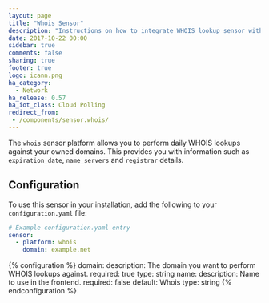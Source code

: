 ```yaml
---
layout: page
title: "Whois Sensor"
description: "Instructions on how to integrate WHOIS lookup sensor within Home Assistant."
date: 2017-10-22 00:00
sidebar: true
comments: false
sharing: true
footer: true
logo: icann.png
ha_category:
  - Network
ha_release: 0.57
ha_iot_class: Cloud Polling
redirect_from:
 - /components/sensor.whois/
---
```


The `whois` sensor platform allows you to perform daily WHOIS lookups against your owned domains. This provides you with information such as `expiration_date`, `name_servers` and `registrar` details.

## Configuration

To use this sensor in your installation, add the following to your `configuration.yaml` file:

```yaml
# Example configuration.yaml entry
sensor:
  - platform: whois
    domain: example.net
```

{% configuration %}
  domain:
    description: The domain you want to perform WHOIS lookups against.
    required: true
    type: string
  name:
    description: Name to use in the frontend.
    required: false
    default: Whois
    type: string
{% endconfiguration %}
